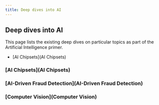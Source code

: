 ```yaml
---
title: Deep dives into AI
---
```


## Deep dives into AI

This page lists the existing deep dives on particular topics as part of the Artificial Intelligence primer.

 * [AI Chipsets](AI Chipsets)

### [AI Chipsets](AI Chipsets)
### [AI-Driven Fraud Detection](AI-Driven Fraud Detection)
### [Computer Vision](Computer Vision)
